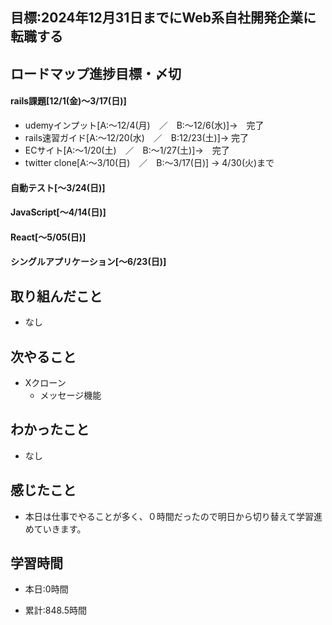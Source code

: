 ## 目標:2024年12月31日までにWeb系自社開発企業に転職する

## ロードマップ進捗目標・〆切
#### rails課題[12/1(金)～3/17(日)]
* udemyインプット[A:～12/4(月)　／　B:～12/6(水)]→　完了
* rails速習ガイド[A:～12/20(水)　／　B:12/23(土)]→  完了
* ECサイト[A:～1/20(土)　／　B:～1/27(土)]→　完了
* twitter clone[A:～3/10(日)　／　B:～3/17(日)] → 4/30(火)まで

#### 自動テスト[～3/24(日)]
#### JavaScript[～4/14(日)]
#### React[～5/05(日)]
#### シングルアプリケーション[～6/23(日)]


## 取り組んだこと
* なし


## 次やること
- Xクローン
  - メッセージ機能
  
## わかったこと
* なし

## 感じたこと
* 本日は仕事でやることが多く、０時間だったので明日から切り替えて学習進めていきます。

## 学習時間
- 本日:0時間

- 累計:848.5時間